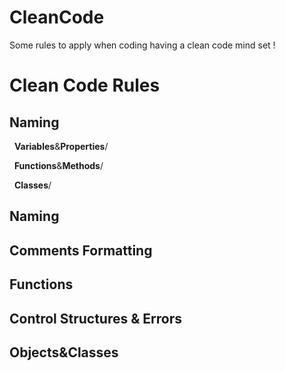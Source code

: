 # CleanCode
Some rules to apply when coding having a clean code mind set !


<h1>Clean Code Rules</h1>
<h2>Naming</h2>
<p>&nbsp;&nbsp;<b>Variables</b>&<b>Properties</b>/</p>
<p>&nbsp;&nbsp;<b>Functions</b>&<b>Methods</b>/</p>
<p>&nbsp;&nbsp;<b>Classes</b>/</p>
<h2>Naming</2>
<h2>Comments Formatting</2>
<h2>Functions</2>
<h2>Control Structures & Errors</2>
<h2>Objects&Classes</2>
